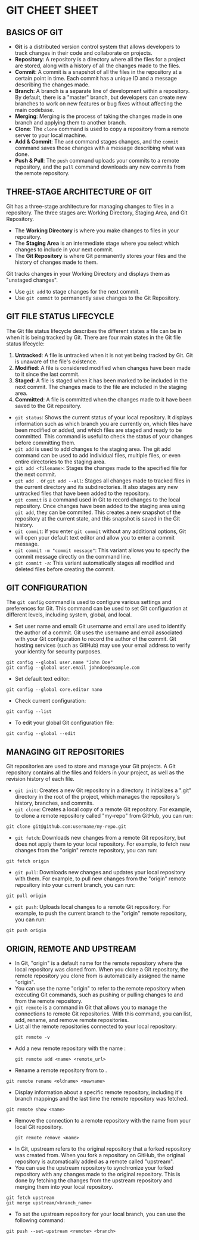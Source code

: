 # GIT CHEET SHEET

## BASICS OF GIT

- **Git** is a distributed version control system that allows developers to track changes in their code and collaborate on projects.
- **Repository**: A repository is a directory where all the files for a project are stored, along with a history of all the changes made to the files.
- **Commit**: A commit is a snapshot of all the files in the repository at a certain point in time. Each commit has a unique ID and a message describing the changes made.
- **Branch**: A branch is a separate line of development within a repository. By default, there is a "master" branch, but developers can create new branches to work on new features or bug fixes without affecting the main codebase.
- **Merging**: Merging is the process of taking the changes made in one branch and applying them to another branch.
- **Clone**: The `clone` command is used to copy a repository from a remote server to your local machine.
- **Add & Commit**: The `add` command stages changes, and the `commit` command saves those changes with a message describing what was done.
- **Push & Pull**: The `push` command uploads your commits to a remote repository, and the `pull` command downloads any new commits from the remote repository.

## THREE-STAGE  ARCHITECTURE OF GIT

Git has a three-stage architecture for managing changes to files in a repository.
The three stages are: Working Directory, Staging Area, and Git Repository.
- The **Working Directory** is where you make changes to files in your repository.
- The **Staging Area** is an intermediate stage where you select which changes to include in your next commit.
- The **Git Repository** is where Git permanently stores your files and the history of changes made to them. 

Git tracks changes in your Working Directory and displays them as "unstaged changes".
- Use `git add` to stage changes for the next commit.
- Use `git commit` to permanently save changes to the Git Repository.

## GIT FILE STATUS LIFECYCLE

The Git file status lifecycle describes the different states a file can be in when it is being tracked by Git. There are four main states in the Git file status lifecycle:

1. **Untracked**: A file is untracked when it is not yet being tracked by Git. Git is unaware of the file's existence.
1. **Modified**: A file is considered modified when changes have been made to it since the last commit.
1. **Staged**: A file is staged when it has been marked to be included in the next commit. The changes made to the file are included in the staging area.
1. **Committed**: A file is committed when the changes made to it have been saved to the Git repository.

- `git status`: Shows the current status of your local repository. It displays information such as which branch you are currently on, which files have been modified or added, and which files are staged and ready to be committed. This command is useful to check the status of your changes before committing them.
- `git add` is used to add changes to the staging area. The git add command can be used to add individual files, multiple files, or even entire directories to the staging area.
 - `git add <filename>`: Stages the changes made to the specified file for the next commit.
 - `git add .` or `git add --all`: Stages all changes made to tracked files in the current directory and its subdirectories. It also stages any new untracked files that have been added to the repository.
- `git commit` is a command used in Git to record changes to the local repository. Once changes have been added to the staging area using `git add`, they can be commited. This creates a new snapshot of the repository at the current state, and this snapshot is saved in the Git history.
 - `git commit`: If you enter `git commit` without any additional options, Git will open your default text editor and allow you to enter a commit message.
 - `git commit -m "commit message"`: This variant allows you to specify the commit message directly on the command line.
 - `git commit -a`: This variant automatically stages all modified and deleted files before creating the commit.

## GIT CONFIGURATION

The `git config` command is used to configure various settings and preferences for Git. This command can be used to set Git configuration at different levels, including system, global, and local.

- Set user name and email: Git username and email are used to identify the author of a commit. Git uses the username and email associated with your Git configuration to record the author of the commit. Git hosting services (such as GitHub) may use your email address to verify your identity for security purposes.
```
git config --global user.name "John Doe"
git config --global user.email johndoe@example.com
```
- Set default text editor:
```
git config --global core.editor nano
```
- Check current configuration:
```
git config --list
```
- To edit your global Git configuration file:
```
git config --global --edit
```

## MANAGING GIT REPOSITORIES

Git repositories are used to store and manage your Git projects. A Git repository contains all the files and folders in your project, as well as the revision history of each file.

- `git init`: Creates a new Git repository in a directory. It initializes a ".git" directory in the root of the project, which manages the repository's history, branches, and commits.
- `git clone`: Creates a local copy of a remote Git repository. For example, to clone a remote repository called "my-repo" from GitHub, you can run:
```
git clone git@github.com:username/my-repo.git
```
- `git fetch`: Downloads new changes from a remote Git repository, but does not apply them to your local repository. For example, to fetch new changes from the "origin" remote repository, you can run:
```
git fetch origin
```
- `git pull`: Downloads new changes and updates your local repository with them. For example, to pull new changes from the "origin" remote repository into your current branch, you can run:
```
git pull origin
```
- `git push`: Uploads local changes to a remote Git repository. For example, to push the current branch to the "origin" remote repository, you can run:
```
git push origin
```

## ORIGIN, REMOTE AND UPSTREAM

- In Git, "origin" is a default name for the remote repository where the local repository was cloned from. When you clone a Git repository, the remote repository you clone from is automatically assigned the name "origin". 
- You can use the name "origin" to refer to the remote repository when executing Git commands, such as pushing or pulling changes to and from the remote repository.
- `git remote` is a command in Git that allows you to manage the connections to remote Git repositories. With this command, you can list, add, rename, and remove remote repositories.
 - List all the remote repositories connected to your local repository:
   ```
   git remote -v
   ```
 - Add a new remote repository with the name <name>:
   ```
   git remote add <name> <remote_url>
   ```
 -  Rename a remote repository from <oldname> to <newname>.
   ```
   git remote rename <oldname> <newname>
   ```
 -  Display information about a specific remote repository, including it's branch mappings and the last time the remote repository was fetched.
   ```
   git remote show <name>
   ```
 - Remove the connection to a remote repository with the name <name> from your local Git repository.
   ```
   git remote remove <name>
   ```
- In Git, upstream refers to the original repository that a forked repository was created from. When you fork a repository on GitHub, the original repository is automatically added as a remote called "upstream".
- You can use the upstream repository to synchronize your forked repository with any changes made to the original repository. This is done by fetching the changes from the upstream repository and merging them into your local repository.
```
git fetch upstream
git merge upstream/<branch_name>
```
- To set the upstream repository for your local branch, you can use the following command:
```
git push --set-upstream <remote> <branch>
```